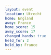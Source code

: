 ```yaml
---
layout: event
location: Utrecht
home: England
away: France
home_score: 15
away_score: 17
changed_hands: true
held_for: 2
held_by: France
---
```

